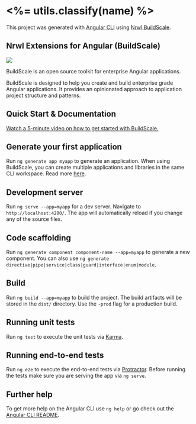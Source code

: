 # <%= utils.classify(name) %>

This project was generated with [Angular CLI](https://github.com/angular/angular-cli) using [Nrwl BuildScale](https://buildscale.io/buildscale).

## Nrwl Extensions for Angular (BuildScale)

<a href="https://buildscale.io/buildscale"><img src="https://preview.ibb.co/mW6sdw/buildscale_logo.png"></a>

BuildScale is an open source toolkit for enterprise Angular applications.

BuildScale is designed to help you create and build enterprise grade Angular applications. It provides an opinionated approach to application project structure and patterns.

## Quick Start & Documentation

[Watch a 5-minute video on how to get started with BuildScale.](http://buildscale.io/buildscale)

## Generate your first application

Run `ng generate app myapp` to generate an application. When using BuildScale, you can create multiple applications and libraries in the same CLI workspace. Read more [here](http://buildscale.io/buildscale).

## Development server

Run `ng serve --app=myapp` for a dev server. Navigate to `http://localhost:4200/`. The app will automatically reload if you change any of the source files.

## Code scaffolding

Run `ng generate component component-name --app=myapp` to generate a new component. You can also use `ng generate directive|pipe|service|class|guard|interface|enum|module`.

## Build

Run `ng build --app=myapp` to build the project. The build artifacts will be stored in the `dist/` directory. Use the `-prod` flag for a production build.

## Running unit tests

Run `ng test` to execute the unit tests via [Karma](https://karma-runner.github.io).

## Running end-to-end tests

Run `ng e2e` to execute the end-to-end tests via [Protractor](http://www.protractortest.org/).
Before running the tests make sure you are serving the app via `ng serve`.

## Further help

To get more help on the Angular CLI use `ng help` or go check out the [Angular CLI README](https://github.com/angular/angular-cli/blob/master/README.md).
